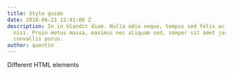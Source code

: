 ```yaml
---
title: Style guide
date: 2018-06-21 12:41:00 Z
description: In in blandit diam. Nulla odio neque, tempus sed felis ac, cursus eleifend
  nisi. Proin metus massa, maximus nec aliquam sed, semper sit amet justo. Sed in
  convallis purus.
author: quentin
---
```


Different HTML elements